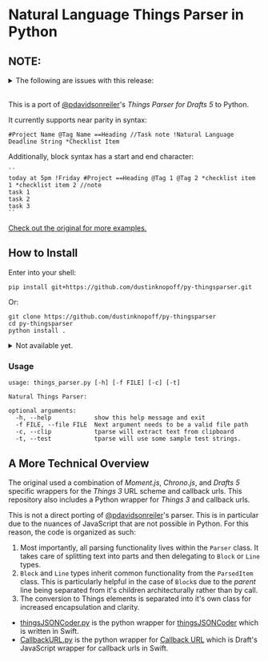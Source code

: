 # Natural Language Things Parser in Python

## NOTE:

<details>
<summary>
	The following are issues with this release:
</summary>

1. Cannot recognize `Wednesday at 6` as PM or AM but returns 6 as this the day of the output.

~~2. Block sublines are overriden by the last element.~~

3. The JSON package is not accepted by *Things 3* as valid.

### Plan:

- [ ] fix issues
- [ ] make an Automator Service for applying to a file
- [ ] make an Automator Application for dragging files on to to run.
</details>
<br />

This is a port of [@pdavidsonreiler](https://github.com/pdavisonreiber/Public-Drafts-Scripts/tree/master/Things%20Parser)'s *Things Parser for Drafts 5* to Python.

It currently supports near parity in syntax:

```
#Project Name @Tag Name ==Heading //Task note !Natural Language Deadline String *Checklist Item
```

Additionally, block syntax has a start and end character:

```
``
today at 5pm !Friday #Project ==Heading @Tag 1 @Tag 2 *checklist item 1 *checklist item 2 //note
task 1
task 2
task 3
``

```

[Check out the original for more examples.](https://github.com/pdavisonreiber/Public-Drafts-Scripts/tree/master/Things%20Parser)

## How to Install

Enter into your shell:

```
pip install git+https://github.com/dustinknopoff/py-thingsparser.git
```

Or:

```
git clone https://github.com/dustinknopoff/py-thingsparser
cd py-thingsparser
python install .
```

<details>
<summary>  Not available yet.</summary>
	<h3>For iOS</h3>

1. Make sure you have [Pythonista](https://itunes.apple.com/us/app/pythonista-3/id1085978097?ls=1&mt=8).
2. Install [StaSH](https://github.com/ywangd/stash).

```
import requests as r; exec(r.get('http://bit.ly/get-stash').text)
```

3. Run `launch_stach.py`.
4.  Enter the following into the StaSH console:

```
wget https://github.com/dustinknopoff/py-thingsparser/releases/download/v0.1-beta-2/tparse-0.2.tar.gz
```

5. Enter the following:

```
tar -xzf tparse-0.1.tar.gz
```

6. Go to `things_parser.py`. 
7. Add at the top of the file `import appex`. 
8. Change line 55 to `string = appex.get_text()`.

<br />
<strong>For use as a share sheet extension</strong>

Go to Settings>Share Extension Shortcuts>`+`>find and click `things_parser.py`> add `-f` as arguments> customize title and icon details> tap Done.
</details>

### Usage

```
usage: things_parser.py [-h] [-f FILE] [-c] [-t]

Natural Things Parser:

optional arguments:
  -h, --help            show this help message and exit
  -f FILE, --file FILE  Next argument needs to be a valid file path
  -c, --clip            tparse will extract text from clipboard
  -t, --test            tparse will use some sample test strings.

```

## A More Technical Overview

The original used a combination of *Moment.js*, *Chrono.js*, and *Drafts 5* specific wrappers for the *Things 3* URL scheme and callback urls. This repository also includes a Python wrapper for *Things 3* and callback urls.

This is not a direct porting of [@pdavidsonreiler](https://polymaths.blog/2018/04/things-parser-two-point-o-for-drafts-5)'s parser. This is in particular due to the nuances of JavaScript that are not possible in Python. For this reason, the code is organized as such:

1. Most importantly, all parsing functionality lives within the `Parser` class. It takes care of splitting text into parts and then delegating to `Block` or `Line` types. 
2. `Block` and `Line` types inherit common functionality from the `ParsedItem` class. This is particularly helpful in the case of `Block`s due to the *parent* line being separated from it's children architecturally rather than by call.
3. The conversion to Things elements is separated into it's own class for increased encapsulation and clarity.

- [thingsJSONCoder.py](tparse/thingsJSONCoder.py) is the python wrapper for [thingsJSONCoder](https://github.com/culturedcode/ThingsJSONCoder) which is written in Swift.
- [CallbackURL.py](tparse/CallbackURL.py) is the python wrapper for [Callback URL](https://github.com/agiletortoise/drafts-documentation/wiki/CallbackURL) which is Draft's JavaScript wrapper for callback urls in Swift.
